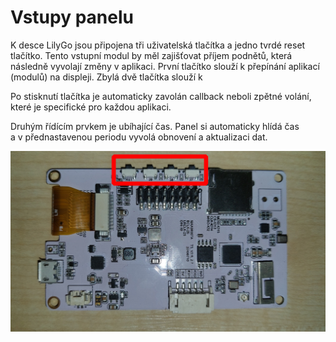 # Vstupy panelu

K&nbsp;desce LilyGo jsou připojena tři uživatelská tlačítka a&nbsp;jedno tvrdé reset tlačítko. Tento vstupní modul by měl zajišťovat příjem podnětů, která následně vyvolají změny v&nbsp;aplikaci. První tlačítko slouží k&nbsp;přepínání aplikací (modulů) na displeji. Zbylá dvě tlačítka slouží k

Po stisknutí tlačítka je automaticky zavolán callback neboli zpětné volání, které je specifické pro každou aplikaci.

Druhým řídícím prvkem je ubíhající čas. Panel si automaticky hlídá čas a&nbsp;v&nbsp;přednastavenou periodu vyvolá obnovení a&nbsp;aktualizaci dat.

![](../media/panel/ttgo-vstup.png)